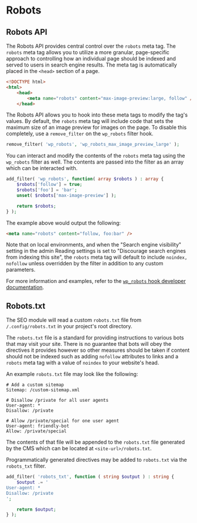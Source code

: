# Robots

## Robots API

The Robots API provides central control over the `robots` meta tag. The `robots` meta tag allows you to utilize a more granular, page-specific approach to controlling how an individual page should be indexed and served to users in search engine results. The meta tag is automatically placed in the `<head>` section of a page.

```html
<!DOCTYPE html>
<html>
	<head>
		<meta name="robots" content="max-image-preview:large, follow" />
	</head>
```

The Robots API allows you to hook into these meta tags to modify the tag's values. By default, the `robots` meta tag will include code that sets the maximum size of an image preview for images on the page. To disable this completely, use a `remove_filter` on the `wp_robots` filter hook.

```php
remove_filter( 'wp_robots', 'wp_robots_max_image_preview_large' );
```

You can interact and modify the contents of the `robots` meta tag using the `wp_robots` filter as well. The contents are passed into the filter as an array which can be interacted with.

```php
add_filter( 'wp_robots', function( array $robots ) : array {
	$robots['follow'] = true;
	$robots['foo'] = 'bar';
	unset( $robots['max-image-preview'] );

	return $robots;
} );
```

The example above would output the following:

```html
<meta name="robots" content="follow, foo:bar" />
```

Note that on local environments, and when the "Search engine visibility" setting in the admin Reading settings is set to "Discourage search engines from indexing this site", the `robots` meta tag will default to include `noindex, nofollow` unless overridden by the filter in addition to any custom parameters.

For more information and examples, refer to the [`wp_robots` hook developer documentation](https://developer.wordpress.org/reference/hooks/wp_robots/).

## Robots.txt

The SEO module will read a custom `robots.txt` file from `/.config/robots.txt` in your project's root directory.

The `robots.txt` file is a standard for providing instructions to various bots that may visit your site. There is no guarantee that bots will obey the directives it provides however so other measures should be taken if content should not be indexed such as adding `nofollow` attributes to links and a `robots` meta tag with a value of `noindex` to your website's head.

An example `robots.txt` file may look like the following:

```
# Add a custom sitemap
Sitemap: /custom-sitemap.xml

# Disallow /private for all user agents
User-agent: *
Disallow: /private

# Allow /private/special for one user agent
User-agent: friendly-bot
Allow: /private/special
```

The contents of that file will be appended to the `robots.txt` file generated by the CMS which can be located at `<site-url>/robots.txt`.

Programmatically generated directives may be added to `robots.txt` via the `robots_txt` filter.

```php
add_filter( 'robots_txt', function ( string $output ) : string {
	$output .= '
User-agent: *
Disallow: /private
';

	return $output;
} );
```
